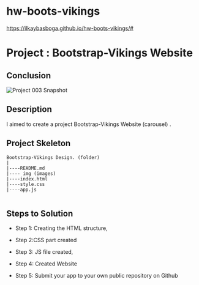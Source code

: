 # hw-boots-vikings
https://ilkaybasboga.github.io/hw-boots-vikings/#

# Project : Bootstrap-Vikings Website 

## Conclusion

![Project 003 Snapshot](viking.gif)

## Description
I aimed to create a project Bootstrap-Vikings Website (carousel) .


## Project Skeleton 

```
Bootstrap-Vikings Design. (folder)
|
|----README.md               
|---- img (images)            
|----index.html  
|----style.css
|----app.js
  

```


## Steps to Solution
  
- Step 1: Creating the HTML structure,

- Step 2:CSS part created

- Step 3: JS file created,

- Step 4: Created Website
 
- Step 5: Submit your app to your own public repository on Github
